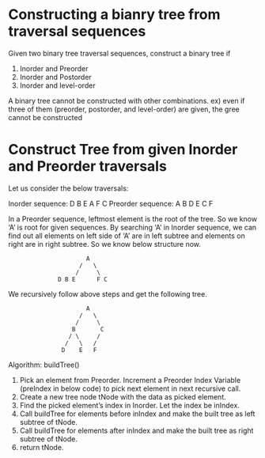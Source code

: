 # Constructing a bianry tree from traversal sequences
Given two binary tree traversal sequences, construct a binary tree if
1. Inorder and Preorder
2. Inorder and Postorder
3. Inorder and level-order

A binary tree cannot be constructed with other combinations.
ex) even if three of them (preorder, postorder, and level-order) 
    are given, the gree cannot be constructed

# Construct Tree from given Inorder and Preorder traversals
Let us consider the below traversals:

Inorder sequence: D B E A F C
Preorder sequence: A B D E C F

In a Preorder sequence, leftmost element is the root of the tree. 
So we know ‘A’ is root for given sequences. 
By searching ‘A’ in Inorder sequence, 
we can find out all elements on left side of ‘A’ are 
in left subtree and elements on right are in right subtree. 
So we know below structure now.

```
				      A
	                /   \
   	               /     \
		      D B E      F C
```

We recursively follow above steps and get the following tree.

```
					  A
  			        /   \
  			       /     \
  			      B       C
	       	     / \     /
	            /   \   /
  			   D    E   F
```
Algorithm: buildTree()
1. Pick an element from Preorder. Increment a Preorder Index Variable 
   (preIndex in below code) to pick next element in next recursive call.
2. Create a new tree node tNode with the data as picked element.
3. Find the picked element’s index in Inorder. Let the index be inIndex.
4. Call buildTree for elements before inIndex and make the built tree as left subtree of tNode.
5. Call buildTree for elements after inIndex and make the built tree as right subtree of tNode.
6. return tNode.

